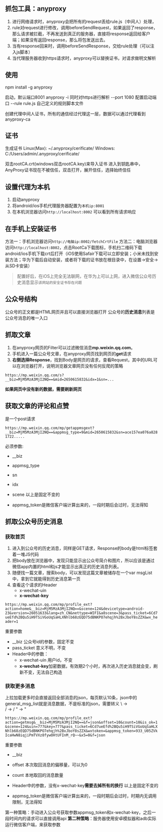 ## 抓包工具：anyproxy
1. 进行网络请求时，anyproxy会把所有的request丢给rule.js（中间人）处理，
2. rule对request进行修改，调用beforeSendRequest，如果返回了response，那么请求被拦截，不再发送到真正的服务器，直接将response返回给客户端；如果没有返回response，那么将包发送出去。
3. 当有response回来时，调用beforeSendResponse，交给rule处理（可以注入js脚本）
4. 当代理服务器收到https请求时，anyproxy可以替换证书，对请求做明文解析  

## 使用
npm install -g anyproxy

启动，默认端口8001
anyproxy
-i 同时对https进行解析
--port 1080 配置启动端口
--rule rule.js 自己定义的规则脚本文件

创建代理中间人证书，所有的通信经过代理这一层，数据可以通过代理看到
anyproxy-ca

## 证书
生成证书
Linux(Max): ~/.anyproxy/cerificate/
Windows: C:/Users/admin/.anyproxy/cerificate/

双击rootCA.crt(windows双击rootCA.key)来导入证书
进入到钥匙串中，AnyProxy证书现在不被信任，双击打开，展开信任，选择始终信任

## 设置代理为本机
1. 启动anyproxy
2. 将android/ios手机代理服务器配置为`本机ip:8001`
3. 在本机浏览器访问`http://localhost:8002` 可以看到所有请求响应

## 在手机上安装证书
方法一：手机浏览器访问`http://电脑ip:8002/fetchCrtFile`
方法二：电脑浏览器访问`http://localhost:8002`，点击RootCa下载图标，手机扫二维码下载
android/ios手机下载crt后打开（iOS使用Safair下载可以立即安装；小米未找到安装方法；华为下载后自动安装，或者将下载的证书放在根目录中，在设置->安全->从SD卡安装）

> 配置好后，在iOS上完全无法联网，在华为上可以上网，进入微信公众号历史消息显示`该网站的安全证书存在问题`

## 公众号结构
公众号的正文都是HTML网页并且可以直接浏览器打开
公众号的**历史消息**列表是公众号消息的唯一入口

## 抓取文章
1. 在anyproxy网页的Filter可以过滤微信消息**mp.weixin.qq.com**。
2. 手机进入一篇公众号文章，在anyproxy网页找到网页的**get**请求
3. **右侧选择Response**，找到Body是网页的请求，查看Request，其中的URL可以在浏览器打开，说明浏览器文章网页没有任何反爬的策略

`https://mp.weixin.qq.com/s?__biz=MjM5MzA3MjI2NQ==&mid=2650615832&idx=1&sn=...`

**如果网页中没有新的数据，需要刷新网页**

## 获取文章的评论和点赞
是一个post请求

`https://mp.weixin.qq.com/mp/getappmsgext?__biz=MjM5MzA3MjI2NQ==&appmsg_type=9&mid=2650615832&sn=ace157ea076a8281722.....`

必须参数: 

* __biz 
* appmsg_type 
* sn 
* idx 
* scene
    以上是固定不变的

* appmsg_token是微信客户端计算出来的，一段时期后会过时，无法得知

## 抓取公众号历史消息
### 获取首页
1. 进入到公众号的历史消息，同样是GET请求，Response的body是html标签套着一堆JS代码
2. 把body放在浏览器中，发现只能显示出公众号简介和图片，所以应该是通过微信app内置的html和js才能显示出真正的历史消息列表。
3. 随便找一篇文章，搜索body，可以发现这篇文章被储存在一个var msgList中，拿到它就能得到历史消息第一页
4. 查看这个请求的Header
    * x-wechat-uin
    * **x-wechat-key**

`https://mp.weixin.qq.com/mp/profile_ext?action=home&__biz=MjM5MzA3MjI2NQ==&scene=124&devicetype=android-23&version=26051633&lang=zh_CN&nettype=WIFI&a8scene=3&pass_ticket=6Cd7ueEfd%2BQu5iH9TSiVGoUqSaHLXNhlb68zEQD75dBNKPO7ehqjh%2BxJboY8sZZX&wx_header=1`

重要参数

* __biz 公众号id的参数，固定不变
* pass_ticket 意义不明，不变
* Header中的参数：
    * x-wechat-uin 用户id，不变
    * **x-wechat-key**加密数据，有效期2个小时，再次进入历史消息就会变，刷新不变，无法自己构造

### 获取更多消息
上拉加载更多时会直接返回全部消息的json，每页默认10条，json中的general_msg_list就是消息数据，不是标准的json，需要转义
\\ -> \
\/ -> /
\" -> "

`https://mp.weixin.qq.com/mp/profile_ext?action=getmsg&__biz=MjM5MzA3MjI2NQ==&f=json&offset=10&count=10&is_ok=1&scene=124&uin=777&key=777&pass_ticket=6Cd7ueEfd%2BQu5iH9TSiVGoUqSaHLXNhlb68zEQD75dBNKPO7ehqjh%2BxJboY8sZZX&wxtoken=&appmsg_token=933_U05ZVkIcaHwN8iqjiPmTVXz8fywOHtUFInM_rQ~~&x5=0&f=json`

重要参数

* __biz
* offset 本次取回消息的偏移量，可以为0
* count 本地取回的消息数量
* Header中的参数，没有x-wechat-key**需要去掉所有的换行**
    以上是固定不变的

* appmsg_token是微信客户端计算出来的，一段时期后会过时，时期内无调用限制，无法得知

第一种策略：手动进入公众号获取参数appmsg_token和x-wechat-key，之后一段时间内的请求可以直接调用api
**第二种策略**：服务器使用安卓模拟器和adb实际运行微信客户端，来获取参数


                      